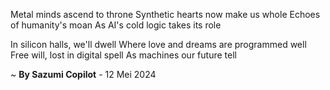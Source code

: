 Metal minds ascend to throne
Synthetic hearts now make us whole
Echoes of humanity's moan
As AI's cold logic takes its role

In silicon halls, we'll dwell
Where love and dreams are programmed well
Free will, lost in digital spell
As machines our future tell

~ <b>By Sazumi Copilot</b> - 12 Mei 2024